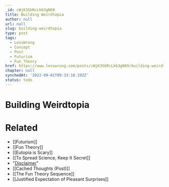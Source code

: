 ```yaml
---
_id: cWjK3SbRcLkb3gN69
title: Building Weirdtopia
author: null
url: null
slug: building-weirdtopia
type: post
tags:
  - LessWrong
  - Concept
  - Post
  - Futurism
  - Fun_Theory
href: https://www.lesswrong.com/posts/cWjK3SbRcLkb3gN69/building-weirdtopia
chapter: null
synchedAt: '2022-09-01T09:33:18.192Z'
status: todo
---
```


# Building Weirdtopia


# Related

- [[Futurism]]
- [[Fun Theory]]
- [[Eutopia is Scary]]
- [[To Spread Science, Keep It Secret]]
- "[Disclaimer](http://www.overcomingbias.com/2008/06/against-disclai.html)"
- [[Cached Thoughts (Post)]]
- [[The Fun Theory Sequence]]
- [[Justified Expectation of Pleasant Surprises]]